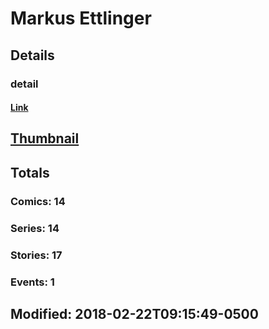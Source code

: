 # Markus  Ettlinger 
## Details
### detail
#### [Link](http://marvel.com/comics/creators/7931/markus_raymond?utm_campaign=apiRef&utm_source=225578a89fc76f3d20fbffda5d17a88d)
## [Thumbnail](http://i.annihil.us/u/prod/marvel/i/mg/b/40/image_not_available.jpg)
## Totals
### Comics: 14
### Series: 14
### Stories: 17
### Events: 1
## Modified: 2018-02-22T09:15:49-0500
